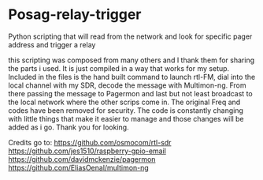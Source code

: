 # Posag-relay-trigger
Python scripting that will read from the network and look for specific pager address and trigger a relay 


this scripting was composed from many others and I thank them for sharing the parts i used. It is just compiled in a way that works for my setup.  Included in the files is the hand built command to launch rtl-FM, dial into the local channel with my SDR, decode the message with Multimon-ng. From there passing the message to Pagermon and last but not least broadcast to the local network where the other scrips come in. The original Freq and codes have been removed for security. The code is constantly changing with little things that make it easier to manage and those changes will be added as i go. Thank you for looking.



Credits go to:
https://github.com/osmocom/rtl-sdr
https://github.com/jes1510/raspberry-gpio-email
https://github.com/davidmckenzie/pagermon
https://github.com/EliasOenal/multimon-ng
